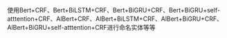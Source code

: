 使用Bert+CRF、Bert+BiLSTM+CRF、Bert+BiGRU+CRF、Bert+BiGRU+self-atttention+CRF、AlBert+CRF、AlBert+BiLSTM+CRF、AlBert+BiGRU+CRF、AlBert+BiGRU+self-atttention+CRF进行命名实体等等


